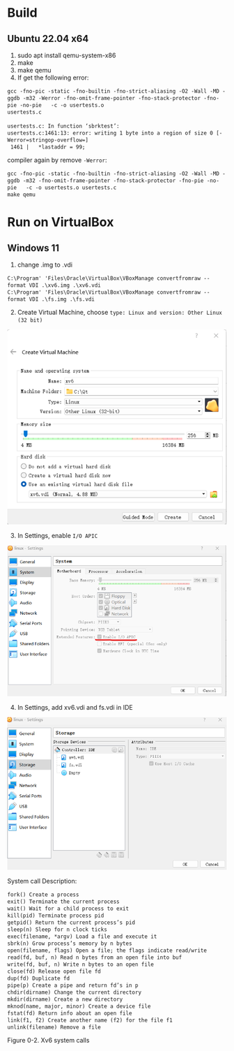 # Build
## Ubuntu 22.04 x64
1. sudo apt install qemu-system-x86
2. make
3. make qemu
4. If get the following error:
```
gcc -fno-pic -static -fno-builtin -fno-strict-aliasing -O2 -Wall -MD -ggdb -m32 -Werror -fno-omit-frame-pointer -fno-stack-protector -fno-pie -no-pie   -c -o usertests.o
usertests.c

usertests.c: In function ‘sbrktest’:
usertests.c:1461:13: error: writing 1 byte into a region of size 0 [-Werror=stringop-overflow=]
 1461 |   *lastaddr = 99;
 ```
 compiler again by remove ```-Werror```:
 ```
 gcc -fno-pic -static -fno-builtin -fno-strict-aliasing -O2 -Wall -MD -ggdb -m32 -fno-omit-frame-pointer -fno-stack-protector -fno-pie -no-pie   -c -o usertests.o usertests.c
 make qemu
 ```
 
 # Run on VirtualBox
 ## Windows 11
 1. change .img to .vdi
 ```
 C:\Program' 'Files\Oracle\VirtualBox\VBoxManage convertfromraw --format VDI .\xv6.img .\xv6.vdi
 C:\Program' 'Files\Oracle\VirtualBox\VBoxManage convertfromraw --format VDI .\fs.img .\fs.vdi
 ```
 2. Create Virtual Machine, choose ```type: Linux and version: Other Linux (32 bit)```

 <img src="picture/virtualbox_xv6.png"></img>

 3. In Settings, enable ```I/O APIC```
 
 <img src="picture/enable_APIC.png"></img>
 
 4. In Settings, add xv6.vdi and fs.vdi in IDE
 
 <img src="picture/add_IDE.png"></img>
 
 System call Description:
 ```
fork() Create a process
exit() Terminate the current process
wait() Wait for a child process to exit
kill(pid) Terminate process pid
getpid() Return the current process’s pid
sleep(n) Sleep for n clock ticks
exec(filename, *argv) Load a file and execute it
sbrk(n) Grow process’s memory by n bytes
open(filename, flags) Open a file; the flags indicate read/write
read(fd, buf, n) Read n bytes from an open file into buf
write(fd, buf, n) Write n bytes to an open file
close(fd) Release open file fd
dup(fd) Duplicate fd
pipe(p) Create a pipe and return fd’s in p
chdir(dirname) Change the current directory
mkdir(dirname) Create a new directory
mknod(name, major, minor) Create a device file
fstat(fd) Return info about an open file
link(f1, f2) Create another name (f2) for the file f1
unlink(filename) Remove a file
```
Figure 0-2. Xv6 system calls
